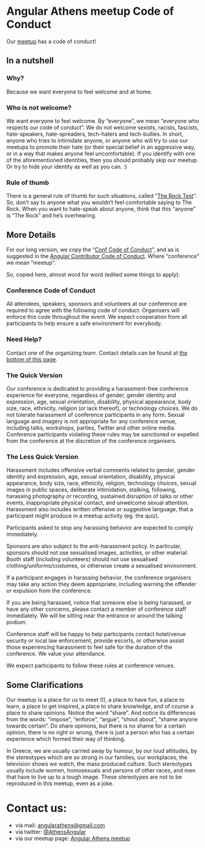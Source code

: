 # Angular Athens meetup Code of Conduct
Our [meetup](https://www.meetup.com/Angular-Athens/) has a code of conduct!

## In a nutshell

### Why?
Because we want everyone to feel welcome and at home.

### Who is not welcome?
We want everyone to feel welcome. By “everyone”, we mean “everyone who respects our code of conduct”.
We do not welcome sexists, racists, fascists, hate-speakers, hate-spreaders, tech-haters and tech-bullies. In short, anyone who tries to intimidate anyone, or anyone who will try to use our meetups to promote their hate (or their special belief in an aggressive way, or in a way that makes anyone feel uncomfortable).
If you identify with one of the aforementioned identities, then you should probably skip our meetup. Or try to hide your identity as well as you can. :)

### Rule of thumb
There is a general rule of thumb for such situations, called “[The Rock Test](https://medium.com/@annevictoriaclark/the-rock-test-a-hack-for-men-who-dont-want-to-be-accused-of-sexual-harassment-73c45e0b49af)”. So, don’t say to anyone what you wouldn’t feel comfortable saying to The Rock.
When you want to hate-speak about anyone, think that this “anyone” is “The Rock” and he’s overhearing.

## More Details
For our long version, we copy the “[Conf Code of Conduct](http://confcodeofconduct.com/)”, and as is suggested in the [Angular Contributor Code of Conduct](https://github.com/angular/code-of-conduct). Where “conference” we mean “meetup”.

So, copied here, almost word for word (edited some things to apply):

### Conference Code of Conduct
All attendees, speakers, sponsors and volunteers at our conference are required to agree with the following code of conduct. Organisers will enforce this code throughout the event. We expect cooperation from all participants to help ensure a safe environment for everybody.

### Need Help?
Contact one of the organizing team. Contact details can be found at [the bottom of this page](#contact-us).

### The Quick Version
Our conference is dedicated to providing a harassment-free conference experience for everyone, regardless of gender, gender identity and expression, age, sexual orientation, disability, physical appearance, body size, race, ethnicity, religion (or lack thereof), or technology choices. We do not tolerate harassment of conference participants in any form. Sexual language and imagery is not appropriate for any conference venue, including talks, workshops, parties, Twitter and other online media. Conference participants violating these rules may be sanctioned or expelled from the conference at the discretion of the conference organisers.

### The Less Quick Version
Harassment includes offensive verbal comments related to gender, gender identity and expression, age, sexual orientation, disability, physical appearance, body size, race, ethnicity, religion, technology choices, sexual images in public spaces, deliberate intimidation, stalking, following, harassing photography or recording, sustained disruption of talks or other events, inappropriate physical contact, and unwelcome sexual attention. Harassment also includes written offensive or suggestive language, that a participant might produce in a meetup activity (eg. the quiz).

Participants asked to stop any harassing behavior are expected to comply immediately.

Sponsors are also subject to the anti-harassment policy. In particular, sponsors should not use sexualised images, activities, or other material. Booth staff (including volunteers) should not use sexualised clothing/uniforms/costumes, or otherwise create a sexualised environment.

If a participant engages in harassing behavior, the conference organisers may take any action they deem appropriate, including warning the offender or expulsion from the conference.

If you are being harassed, notice that someone else is being harassed, or have any other concerns, please contact a member of conference staff immediately. We will be sitting near the entrance or around the talking podium.

Conference staff will be happy to help participants contact hotel/venue security or local law enforcement, provide escorts, or otherwise assist those experiencing harassment to feel safe for the duration of the conference. We value your attendance.

We expect participants to follow these rules at conference venues.

## Some Clarifications
Our meetup is a place for us to meet (!), a place to have fun, a place to learn, a place to get inspired, a place to share knowledge, and of course a place to share opinions. Notice the word “share”. And notice its differences from the words: “impose”, “enforce”, “argue”, “shout about”, “shame anyone towards certain”. Do share opinions, but there is no shame for a certain opinion, there is no right or wrong, there is just a person who has a certain experience which formed their way of thinking.

In Greece, we are usually carried away by humour, by our loud attitudes, by the stereotypes which are so strong in our families, our workplaces, the television shows we watch, the mass produced culture. Such stereotypes usually include women, homosexuals and persons of other races, and men that have to live up to a tough image. These stereotypes are not to be reproduced in this meetup, even as a joke.	

# Contact us:
- via mail:
  angularathens@gmail.com
- via twitter:
  [@AthensAngular](https://twitter.com/AthensAngular)
- via our meetup page:
  [Angular Athens meetup](https://www.meetup.com/Angular-Athens)


